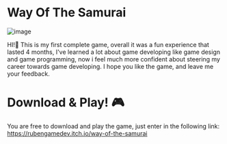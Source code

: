 # Way Of The Samurai
![image](https://github.com/rubensysoecho/final-project-unity/assets/95583458/7c23a49a-300d-494f-b3ca-54d498e8f137)

HI!👋 This is my first complete game, overall it was a fun experience that lasted 4 months, I've learned a lot about game developing like game design and game programming, now i feel much more confident about steering my career towards game developing. I hope you like the game, and leave me your feedback.

# Download & Play! 🎮
You are free to download and play the game, just enter in the following link: https://rubengamedev.itch.io/way-of-the-samurai
